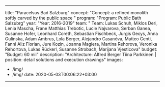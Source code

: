 
---
title:   "Paracelsus Bad Salzburg"
concept: "Concept: a refined monolith softly carved by the public space "
program: "Program: Public Bath Salzubrg"
year: "Year: 2016-2019"
team: " Team: Lukas Schuh, Miklos Deri, Lenia Mascha, Frane Matthias Trebotic, Lucie Najvarova, Serban Ganea, Susanne Hofer, Leonhard Coreth, Sebastian Fischbeck, Jurgis Gecys, Anna Gulinska, Adam Ambrus, Lola Berger, Alejandro Casanóva, Matteo Centi, Fanni Aliz Florian, Jure Kozin, Joanna Magiera, Martina Rehorova, Veronika Rehortova, Lukas Rückerl, Susanne Strobach, Marijana Vjesticova"
budget: "Budget: 60 mil"
description: "Architecture: Alfred Berger Tiina Parkkinen | position: detail solutions and execution drawings"
images:
  - /img/
  - /img/
date: 2020-05-03T00:06:22+03:00
---
